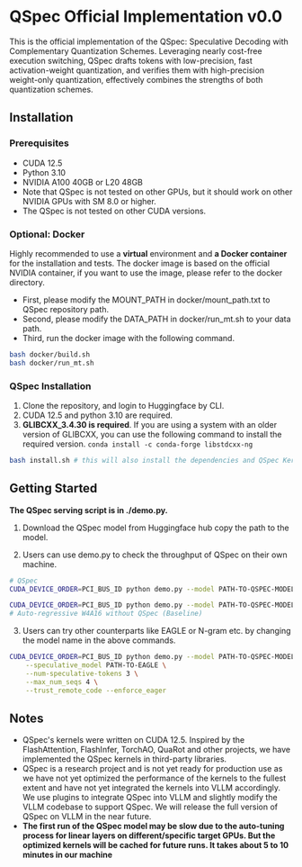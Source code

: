 # QSpec Official Implementation v0.0 
This is the official implementation of the QSpec: Speculative Decoding with Complementary Quantization Schemes. Leveraging nearly cost-free execution switching, QSpec drafts tokens with low-precision, fast activation-weight quantization, and verifies them with high-precision weight-only quantization, effectively combines the strengths of both quantization schemes.

## Installation
### Prerequisites
- CUDA 12.5
- Python 3.10
- NVIDIA A100 40GB or L20 48GB
- Note that QSpec is not tested on other GPUs, but it should work on other NVIDIA GPUs with SM 8.0 or higher.
- The QSpec is not tested on other CUDA versions.

### Optional: Docker
Highly recommended to use a **virtual** environment and **a Docker container** for the installation and tests. The docker image is based on the official NVIDIA container, if you want to use the image, please refer to the docker directory. 

* First, please modify the MOUNT_PATH in docker/mount_path.txt to QSpec repository path. 
* Second, please modify the DATA_PATH in docker/run_mt.sh to your data path. 
* Third, run the docker image with the following command. 
```bash
bash docker/build.sh
bash docker/run_mt.sh
```
### QSpec Installation
1. Clone the repository, and login to Huggingface by CLI.
2. CUDA 12.5 and python 3.10 are required.
3. **GLIBCXX_3.4.30 is required**. If you are using a system with an older version of GLIBCXX, you can use the following command to install the required version. ``` conda install -c conda-forge libstdcxx-ng ```

```bash
bash install.sh # this will also install the dependencies and QSpec Kernels, the download and compile tasks usually take up to 40 minutes due to the vLLM and CUTLASS projects' long compilation time, and the actual time may vary depending on the machine.
```

## Getting Started
**The QSpec serving script is in ./demo.py.** 
1. Download the QSpec model from Huggingface hub copy the path to the model.

2. Users can use demo.py to check the throughput of QSpec on their own machine.
```bash
# QSpec
CUDA_DEVICE_ORDER=PCI_BUS_ID python demo.py --model PATH-TO-QSPEC-MODEL  --speculative_model PATH-TO-QSPEC-MODEL(Same as the former)      --num-speculative-tokens 3   --max_num_seqs 4  --trust_remote_code --enforce_eager

CUDA_DEVICE_ORDER=PCI_BUS_ID python demo.py --model PATH-TO-QSPEC-MODEL  --max_num_seqs 4  --trust_remote_code --enforce_eager 
# Auto-regressive W4A16 without QSpec (Baseline)
```

3. Users can try other counterparts like EAGLE or N-gram etc. by changing the model name in the above commands.
```bash
CUDA_DEVICE_ORDER=PCI_BUS_ID python demo.py --model PATH-TO-QSPEC-MODEL \
    --speculative_model PATH-TO-EAGLE \
    --num-speculative-tokens 3 \
    --max_num_seqs 4 \
    --trust_remote_code --enforce_eager
```    


## Notes
- QSpec's kernels were written on CUDA 12.5. Inspired by the FlashAttention, FlashInfer, TorchAO, QuaRot and other projects, we have implemented the QSpec kernels in third-party libraries.
- QSpec is a research project and is not yet ready for production use as we have not yet optimized the performance of the kernels to the fullest extent and have not yet integrated the kernels into VLLM accordingly. We use plugins to integrate QSpec into VLLM and slightly modify the VLLM codebase to support QSpec. We will release the full version of QSpec on VLLM in the near future.
- **The first run of the QSpec model may be slow due to the auto-tuning process for linear layers on different/specific target GPUs. But the optimized kernels will be cached for future runs. It takes about 5 to 10 minutes in our machine**